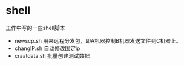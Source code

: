 # shell

工作中写的一些shell脚本

- newscp.sh 用来远程分发包，即A机器控制B机器发送文件到C机器上。
- changIP.sh 自动修改固定ip
- craatdata.sh 批量创建测试数据 
